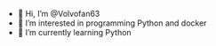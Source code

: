- 👋 Hi, I’m @Volvofan63
- 👀 I’m interested in programming Python and docker
- 🌱 I’m currently learning Python

<!---
Volvofan63/Volvofan63 is a ✨ special ✨ repository because its `README.md` (this file) appears on your GitHub profile.
You can click the Preview link to take a look at your changes.
--->
